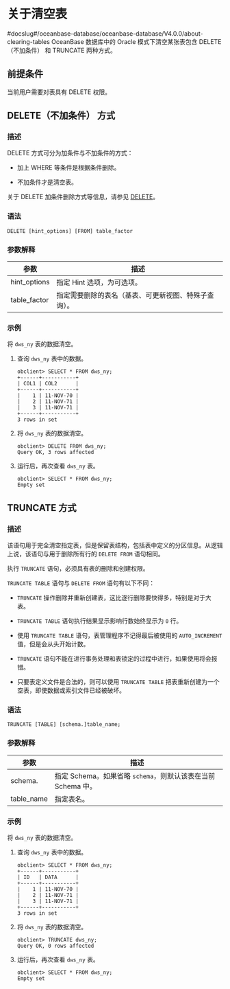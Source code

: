 # 关于清空表
#docslug#/oceanbase-database/oceanbase-database/V4.0.0/about-clearing-tables
OceanBase 数据库中的 Oracle 模式下清空某张表包含 DELETE（不加条件） 和 TRUNCATE 两种方式。

## 前提条件

当前用户需要对表具有 DELETE 权限。

## DELETE（不加条件） 方式

### 描述

DELETE 方式可分为加条件与不加条件的方式：

* 加上 WHERE 等条件是根据条件删除。

* 不加条件才是清空表。

关于 DELETE 加条件删除方式等信息，请参见 [DELETE](t1988756.md#topic-1988756)。

### 语法

```unknow
DELETE [hint_options] [FROM] table_factor
```

### 参数解释

|      参数      |             描述             |
|--------------|----------------------------|
| hint_options | 指定 Hint 选项，为可选项。           |
| table_factor | 指定需要删除的表名（基表、可更新视图、特殊子查询）。 |

### 示例

将 `dws_ny` 表的数据清空。

1. 查询 `dws_ny` 表中的数据。

   ```unknow
   obclient> SELECT * FROM dws_ny;
   +------+-----------+
   | COL1 | COL2      |
   +------+-----------+
   |    1 | 11-NOV-70 |
   |    2 | 11-NOV-71 |
   |    3 | 11-NOV-71 |
   +------+-----------+
   3 rows in set
   ```

2. 将 `dws_ny` 表的数据清空。

   ```unknow
   obclient> DELETE FROM dws_ny;
   Query OK, 3 rows affected
   ```

3. 运行后，再次查看 `dws_ny` 表。

   ```unknow
   obclient> SELECT * FROM dws_ny;
   Empty set
   ```

## TRUNCATE 方式

### 描述

该语句用于完全清空指定表，但是保留表结构，包括表中定义的分区信息。从逻辑上说，该语句与用于删除所有行的 `DELETE FROM` 语句相同。

执行 `TRUNCATE` 语句，必须具有表的删除和创建权限。

`TRUNCATE TABLE` 语句与 `DELETE FROM` 语句有以下不同：

* `TRUNCATE` 操作删除并重新创建表，这比逐行删除要快得多，特别是对于大表。

* `TRUNCATE TABLE` 语句执行结果显示影响行数始终显示为 `0` 行。

* 使用 `TRUNCATE TABLE` 语句，表管理程序不记得最后被使用的 `AUTO_INCREMENT` 值，但是会从头开始计数。

* `TRUNCATE` 语句不能在进行事务处理和表锁定的过程中进行，如果使用将会报错。

* 只要表定义文件是合法的，则可以使用 `TRUNCATE TABLE` 把表重新创建为一个空表，即使数据或索引文件已经被破坏。

### 语法

```unknow
TRUNCATE [TABLE] [schema.]table_name;
```

### 参数解释

|     参数     |                     描述                     |
|------------|--------------------------------------------|
| schema.    | 指定 Schema。如果省略 `schema`，则默认该表在当前 Schema 中。 |
| table_name | 指定表名。                                      |

### 示例

将 `dws_ny` 表的数据清空。

1. 查询 `dws_ny` 表中的数据。

   ```unknow
   obclient> SELECT * FROM dws_ny;
   +------+-----------+
   | ID   | DATA      |
   +------+-----------+
   |    1 | 11-NOV-70 |
   |    2 | 11-NOV-71 |
   |    3 | 11-NOV-71 |
   +------+-----------+
   3 rows in set
   ```

2. 将 `dws_ny` 表的数据清空。

   ```unknow
   obclient> TRUNCATE dws_ny;
   Query OK, 0 rows affected
   ```

3. 运行后，再次查看 `dws_ny` 表。

   ```unknow
   obclient> SELECT * FROM dws_ny;
   Empty set
   ```
